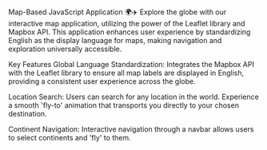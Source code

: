Map-Based JavaScript Application 🌍✈️
Explore the globe with our interactive map application, utilizing the power of the Leaflet library and Mapbox API. This application enhances user experience by standardizing English as the display language for maps, making navigation and exploration universally accessible.

Key Features
Global Language Standardization: Integrates the Mapbox API with the Leaflet library to ensure all map labels are displayed in English, providing a consistent user experience across the globe.

Location Search: Users can search for any location in the world. Experience a smooth 'fly-to' animation that transports you directly to your chosen destination.

Continent Navigation: Interactive navigation through a navbar allows users to select continents and 'fly' to them.

